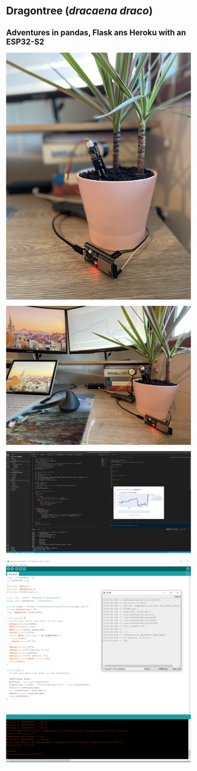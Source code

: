 # Dragontree (*dracaena draco*)

## Adventures in pandas, Flask ans Heroku with an ESP32-S2



![potted plant with bionic capabilities](images/dragontree.JPG)

![a v cool desk](images/desk.JPG)

![a coding environment](images/vsenv.png)

![arduino IDE](images/arduino.png)


